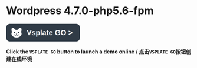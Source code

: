 # Wordpress 4.7.0-php5.6-fpm

<a href="https://www.vsplate.com/?docker-compose=https://github.com/vsplate/dcenvs/wordpress/4.7.0-php5.6-fpm"><img alt="VSPLATE GO" src="https://raw.githubusercontent.com/vsplate/images/master/vsgo_btn.png" width="200px"></a>

**Click the `VSPLATE GO` button to launch a demo online / 点击`VSPLATE GO`按钮创建在线环境**